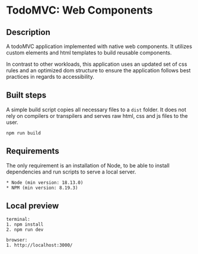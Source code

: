 # TodoMVC: Web Components

## Description

A todoMVC application implemented with native web components.
It utilizes custom elements and html templates to build reusable components.

In contrast to other workloads, this application uses an updated set of css rules and an optimized dom structure to ensure the application follows best practices in regards to accessibility.

## Built steps

A simple build script copies all necessary files to a `dist` folder.
It does not rely on compilers or transpilers and serves raw html, css and js files to the user.

```
npm run build
```

## Requirements

The only requirement is an installation of Node, to be able to install dependencies and run scripts to serve a local server.

```
* Node (min version: 18.13.0)
* NPM (min version: 8.19.3)
```

## Local preview

```
terminal:
1. npm install
2. npm run dev

browser:
1. http://localhost:3000/
```
